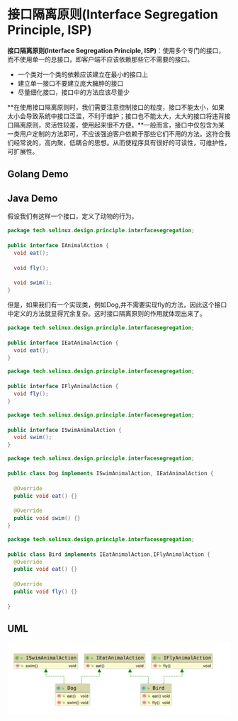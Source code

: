 # 接口隔离原则(Interface Segregation Principle, ISP)

**接口隔离原则(Interface  Segregation Principle, ISP)**：使用多个专门的接口，而不使用单一的总接口，即客户端不应该依赖那些它不需要的接口。

- 一个类对一个类的依赖应该建立在最小的接口上
- 建立单一接口不要建立庞大臃肿的接口
- 尽量细化接口，接口中的方法应该尽量少

**在使用接口隔离原则时，我们需要注意控制接口的粒度，接口不能太小，如果太小会导致系统中接口泛滥，不利于维护；接口也不能太大，太大的接口将违背接口隔离原则，灵活性较差，使用起来很不方便。**一般而言，接口中仅包含为某一类用户定制的方法即可，不应该强迫客户依赖于那些它们不用的方法。这符合我们经常说的，高内聚，低耦合的思想。从而使程序具有很好的可读性，可维护性，可扩展性。

## Golang Demo

## Java Demo

假设我们有这样一个接口，定义了动物的行为。

```java
package tech.selinux.design.principle.interfacesegregation;

public interface IAnimalAction {
  void eat();

  void fly();

  void swim();
}
```

但是，如果我们有一个实现类，例如Dog,并不需要实现fly的方法，因此这个接口中定义的方法就显得冗余复杂。这时接口隔离原则的作用就体现出来了。

```java
package tech.selinux.design.principle.interfacesegregation;

public interface IEatAnimalAction {
  void eat();
}
```

```java
package tech.selinux.design.principle.interfacesegregation;

public interface IFlyAnimalAction {
  void fly();
}
```

```java
package tech.selinux.design.principle.interfacesegregation;

public interface ISwimAnimalAction {
  void swim();
}
```

```java
package tech.selinux.design.principle.interfacesegregation;

public class Dog implements ISwimAnimalAction, IEatAnimalAction {

  @Override
  public void eat() {}

  @Override
  public void swim() {}
}
```

```java
package tech.selinux.design.principle.interfacesegregation;

public class Bird implements IEatAnimalAction,IFlyAnimalAction {
  @Override
  public void eat() {}

  @Override
  public void fly() {}

}
```

## UML

![接口隔离原则UML](images/interface-segregation-principle.png)